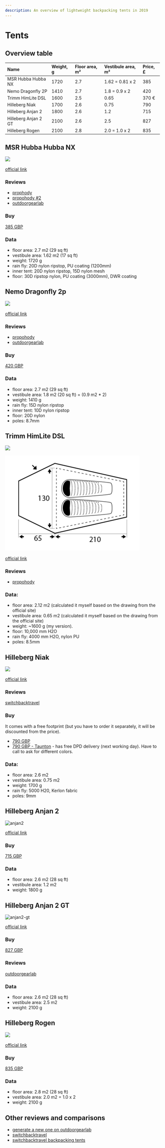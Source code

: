 ```yaml
---
description: An overview of lightweight backpacking tents in 2019
---
```


# Tents

## Overview table

| Name | Weight, g | Floor area, m² | Vestibule area, m² | Price, £ |
| :--- | :--- | :--- | :--- | :--- |
| MSR Hubba Hubba NX | 1720 | 2.7 | 1.62 = 0.81 x 2 | 385 |
| Nemo Dragonfly 2P | 1410 | 2.7 | 1.8 = 0.9 x 2 | 420 |
| Trimm HimLite DSL | 1600 | 2.5 | 0.65 | 370 € |
| Hilleberg Niak | 1700 | 2.6 | 0.75 | 790 |
| Hilleberg Anjan 2 | 1800 | 2.6 | 1.2 | 715 |
| Hilleberg Anjan 2 GT | 2100 | 2.6 | 2.5 | 827 |
| Hilleberg Rogen | 2100 | 2.8 | 2.0 = 1.0 x 2 | 835 |

## MSR Hubba Hubba NX

![](https://www.msrgear.com/on/demandware.static/-/Sites-msr-master-catalog/default/dw7b52d374/images/large/10316_msr_hubba_hubba_nx_tent_rainfly_open.jpg)

[official link](https://www.msrgear.com/ie/products/tents/hubba-hubba-nx-2-person-backpackingandnbsp%3Btent/06204.html?srd=true)

### Reviews

* [prophody](https://propohody.com/msr-hubba-hubba-nx-review/)
* [propohody \#2](https://propohody.com/msr-hubba-hubba-nx-2016/)
* [outdoorgearlab](https://www.outdoorgearlab.com/reviews/camping-and-hiking/backpacking-tent/msr-hubba-hubba-nx)

### Buy

[385 GBP](https://www.ultralightoutdoorgear.co.uk/equipment-c3/tents-shelters-c25/two-person-tents-c26/hubba-hubba-nx-tent-p2405)

### Data

* floor area: 2.7 m2 \(29 sq ft\)
* vestibule area: 1.62 m2 \(17 sq ft\)
* weight: 1720 g
* rain fly: 20D nylon ripstop, PU coating \(1200mm\)
* inner tent: 20D nylon ripstop, 15D nylon mesh
* floor: 30D ripstop nylon, PU coating \(3000mm\), DWR coating

## Nemo Dragonfly 2p

![](https://www.nemoequipment.com/wp-content/uploads/idvtqxawf4kyizdwtvyu-1768x1496.jpg)

[official link](https://www.nemoequipment.com/product/dragonfly/)

### Reviews

* [propohody](https://propohody.com/nemo-dragonfly-2p-review/)
* [outdoorgearlab](https://www.outdoorgearlab.com/reviews/camping-and-hiking/backpacking-tent/nemo-dragonfly-2)

### Buy

[420 GBP](https://www.ultralightoutdoorgear.co.uk/equipment-c3/tents-shelters-c25/two-person-tents-c26/dragonfly-2p-tent-p11473)

### Data

* floor area: 2.7 m2 \(29 sq ft\)
* vestibule area: 1.8 m2 \(20 sq ft\) = \(0.9 m2 \* 2\)
* weight: 1410 g
* rain fly: 15D nylon ripstop
* inner tent: 10D nylon ripstop
* floor: 20D nylon
* poles: 8.7mm

## Trimm HimLite DSL

![](https://i.sportisimo.com/products/images/830/830588/450x450/trimm-44118-himlite-dsl_0.jpg)

![The lower side of the tent is 107 cm \(as measured\)](.gitbook/assets/trimm-himlite-plan.png)

[official link](https://www.trimm.cz/en/catalog/himlite-dsl-c1247.htm)

### Reviews

* [propohody](https://propohody.com/trimm-himlite-dsl-review/)

### Data:

* floor area: 2.12 m2 \(calculated it myself based on the drawing from the official site\)
* vestibule area: 0.65 m2 \(calculated it myself based on the drawing from the official site\)
* weight: ~1600 g \(my version\).
* floor: 10,000 mm H2O
* rain fly: 4000 mm H2O, nylon PU
* poles: 8.5mm

## Hilleberg Niak

![](https://www.tauntonleisure.com/media/catalog/product/cache/1/image/9df78eab33525d08d6e5fb8d27136e95/h/i/hilleberg-niakgrn-srgbtag.jpg)

[official link](https://hilleberg.com/eng/tent/yellow-label-tents/niak/)

### Reviews

[switchbacktravel](https://www.switchbacktravel.com/reviews/hilleberg-niak)

### Buy

It comes with a free footprint \(but you have to order it separately, it will be discounted from the price\).

* [790 GBP](https://www.ultralightoutdoorgear.co.uk/equipment-c3/tents-shelters-c25/all-tents-c148/niak-2-person-tent-p10986)
* [790 GBP - Taunton](https://www.tauntonleisure.com/hilleberg-niak-tent-green.html) - has free DPD delivery \(next working day\). Have to call to ask for different colors.

### Data:

* floor area: 2.6 m2
* vestibule area: 0.75 m2
* weight: 1700 g
* rain fly: 5000 H20, Kerlon fabric
* poles: 9mm

## Hilleberg Anjan 2

![anjan2](https://images.hilleberg.net/products/Anjan/AnjanGrn-2017.jpg)

[official link](https://hilleberg.com/eng/tent/yellow-label-tents/anjan-2/)

### Buy

[715 GBP](https://www.ultralightoutdoorgear.co.uk/equipment-c3/tents-shelters-c25/all-tents-c148/anjan-2-tent-p10499)

### Data

* floor area: 2.6 m2 \(28 sq ft\)
* vestibule area: 1.2 m2
* weight: 1800 g

## Hilleberg Anjan 2 GT

![anjan2-gt](https://images.hilleberg.net/products/Anjan/AnjanGTGrn-2017.jpg)

[official link](https://hilleberg.com/eng/tent/yellow-label-tents/anjan-2-gt/)

### Buy

[827 GBP](https://www.alpinetrek.co.uk/hilleberg-anjan-2-gt-2-man-tent/)

### Reviews

[outdoorgearlab](https://www.outdoorgearlab.com/reviews/camping-and-hiking/backpacking-tent/hilleberg-anjan-2-gt)

### Data

* floor area: 2.6 m2 \(28 sq ft\)
* vestibule area: 2.5 m2
* weight: 2100 g

## Hilleberg Rogen

![](https://images.hilleberg.net/products/Rogen/RogenGrn-2018.jpg)

[official link](https://hilleberg.com/eng/tent/yellow-label-tents/rogen/)

### Buy

[835 GBP](https://www.ultralightoutdoorgear.co.uk/equipment-c3/tents-shelters-c25/all-tents-c148/rogen-2-person-tent-p10987)

### Data

* floor area: 2.8 m2 \(28 sq ft\)
* vestibule area: 2.0 m2 = 1.0 x 2
* weight: 2100 g

## Other reviews and comparisons

* [generate a new one on outdoorgearlab](https://www.outdoorgearlab.com/topics/camping-and-hiking/best-backpacking-tent/ratings?checkedid_array%5B%5D=54670)
* [switchbacktravel](https://www.switchbacktravel.com/reviews/hilleberg-niak#table)
* [switchbacktravel backpacking tents](https://www.switchbacktravel.com/best-tents-backpacking)

